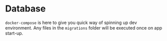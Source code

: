 # Database
`docker-compose` is here to give you quick way of spinning up dev environment. Any files in the `migrations` folder will be executed once on app start-up.
